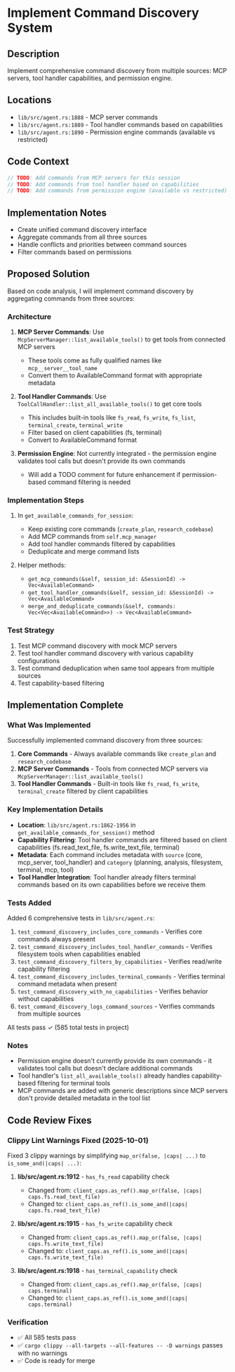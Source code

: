 # Implement Command Discovery System

## Description
Implement comprehensive command discovery from multiple sources: MCP servers, tool handler capabilities, and permission engine.

## Locations
- `lib/src/agent.rs:1888` - MCP server commands
- `lib/src/agent.rs:1889` - Tool handler commands based on capabilities
- `lib/src/agent.rs:1890` - Permission engine commands (available vs restricted)

## Code Context
```rust
// TODO: Add commands from MCP servers for this session
// TODO: Add commands from tool handler based on capabilities
// TODO: Add commands from permission engine (available vs restricted)
```

## Implementation Notes
- Create unified command discovery interface
- Aggregate commands from all three sources
- Handle conflicts and priorities between command sources
- Filter commands based on permissions


## Proposed Solution

Based on code analysis, I will implement command discovery by aggregating commands from three sources:

### Architecture

1. **MCP Server Commands**: Use `McpServerManager::list_available_tools()` to get tools from connected MCP servers
   - These tools come as fully qualified names like `mcp__server__tool_name`
   - Convert them to AvailableCommand format with appropriate metadata

2. **Tool Handler Commands**: Use `ToolCallHandler::list_all_available_tools()` to get core tools
   - This includes built-in tools like `fs_read`, `fs_write`, `fs_list`, `terminal_create`, `terminal_write`
   - Filter based on client capabilities (fs, terminal)
   - Convert to AvailableCommand format

3. **Permission Engine**: Not currently integrated - the permission engine validates tool calls but doesn't provide its own commands
   - Will add a TODO comment for future enhancement if permission-based command filtering is needed

### Implementation Steps

1. In `get_available_commands_for_session`:
   - Keep existing core commands (`create_plan`, `research_codebase`)
   - Add MCP commands from `self.mcp_manager`
   - Add tool handler commands filtered by capabilities
   - Deduplicate and merge command lists

2. Helper methods:
   - `get_mcp_commands(&self, session_id: &SessionId) -> Vec<AvailableCommand>`
   - `get_tool_handler_commands(&self, session_id: &SessionId) -> Vec<AvailableCommand>`
   - `merge_and_deduplicate_commands(&self, commands: Vec<Vec<AvailableCommand>>) -> Vec<AvailableCommand>`

### Test Strategy

1. Test MCP command discovery with mock MCP servers
2. Test tool handler command discovery with various capability configurations
3. Test command deduplication when same tool appears from multiple sources
4. Test capability-based filtering



## Implementation Complete

### What Was Implemented

Successfully implemented command discovery from three sources:

1. **Core Commands** - Always available commands like `create_plan` and `research_codebase`
2. **MCP Server Commands** - Tools from connected MCP servers via `McpServerManager::list_available_tools()`
3. **Tool Handler Commands** - Built-in tools like `fs_read`, `fs_write`, `terminal_create` filtered by client capabilities

### Key Implementation Details

- **Location**: `lib/src/agent.rs:1862-1956` in `get_available_commands_for_session()` method
- **Capability Filtering**: Tool handler commands are filtered based on client capabilities (fs.read_text_file, fs.write_text_file, terminal)
- **Metadata**: Each command includes metadata with `source` (core, mcp_server, tool_handler) and `category` (planning, analysis, filesystem, terminal, mcp, tool)
- **Tool Handler Integration**: Tool handler already filters terminal commands based on its own capabilities before we receive them

### Tests Added

Added 6 comprehensive tests in `lib/src/agent.rs`:
1. `test_command_discovery_includes_core_commands` - Verifies core commands always present
2. `test_command_discovery_includes_tool_handler_commands` - Verifies filesystem tools when capabilities enabled
3. `test_command_discovery_filters_by_capabilities` - Verifies read/write capability filtering
4. `test_command_discovery_includes_terminal_commands` - Verifies terminal command metadata when present
5. `test_command_discovery_with_no_capabilities` - Verifies behavior without capabilities
6. `test_command_discovery_logs_command_sources` - Verifies commands from multiple sources

All tests pass ✓ (585 total tests in project)

### Notes

- Permission engine doesn't currently provide its own commands - it validates tool calls but doesn't declare additional commands
- Tool handler's `list_all_available_tools()` already handles capability-based filtering for terminal tools
- MCP commands are added with generic descriptions since MCP servers don't provide detailed metadata in the tool list

## Code Review Fixes

### Clippy Lint Warnings Fixed (2025-10-01)

Fixed 3 clippy warnings by simplifying `map_or(false, |caps| ...)` to `is_some_and(|caps| ...)`:

1. **lib/src/agent.rs:1912** - `has_fs_read` capability check
   - Changed from: `client_caps.as_ref().map_or(false, |caps| caps.fs.read_text_file)`
   - Changed to: `client_caps.as_ref().is_some_and(|caps| caps.fs.read_text_file)`

2. **lib/src/agent.rs:1915** - `has_fs_write` capability check
   - Changed from: `client_caps.as_ref().map_or(false, |caps| caps.fs.write_text_file)`
   - Changed to: `client_caps.as_ref().is_some_and(|caps| caps.fs.write_text_file)`

3. **lib/src/agent.rs:1918** - `has_terminal_capability` check
   - Changed from: `client_caps.as_ref().map_or(false, |caps| caps.terminal)`
   - Changed to: `client_caps.as_ref().is_some_and(|caps| caps.terminal)`

### Verification

- ✅ All 585 tests pass
- ✅ `cargo clippy --all-targets --all-features -- -D warnings` passes with no warnings
- ✅ Code is ready for merge
